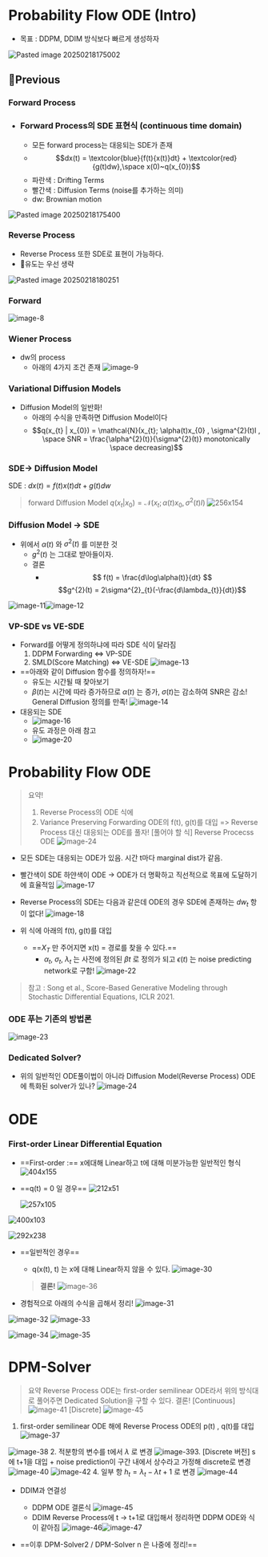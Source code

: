 ```table-of-contents
```

# Probability Flow ODE (Intro)
- 목표 : DDPM, DDIM 방식보다 빠르게 생성하자 

![Pasted image 20250218175002](첨부파일/Pasted%20image%2020250218175002.png)


## Previous 
### Forward Process

- ### Forward Process의 SDE 표현식 (continuous time domain)
	- 모든 forward process는 대응되는 SDE가 존재
	- $$dx(t) = \textcolor{blue}{f(t){x(t)}dt} + \textcolor{red}{g(t)dw},\space  x(0)~q(x_{0})$$
	-  파란색 : Drifting Terms 
	- 빨간색 : Diffusion Terms (noise를 추가하는 의미)
	- dw: Brownian motion

![Pasted image 20250218175400](첨부파일/Pasted%20image%2020250218175400.png)

### Reverse Process
- Reverse Process 또한 SDE로 표현이 가능하다. 
- 유도는 우선 생략 

![Pasted image 20250218180251](첨부파일/Pasted%20image%2020250218180251.png)

### Forward
![image-8](첨부파일/image-8.png)

### Wiener Process
- dw의 process 
	- 아래의 4가지 조건 존재 
![image-9](첨부파일/image-9.png)
### Variational Diffusion Models
- Diffusion Model의 일반화! 
	- 아래의 수식을 만족하면 Diffusion Model이다 
	- $$q(x_{t} | x_{0}) = \mathcal{N}(x_{t}; \alpha(t)x_{0} , \sigma^{2}(t)I , \space SNR = \frac{\alpha^{2}(t)}{\sigma^{2}(t)} monotonically \space decreasing)$$

### SDE-> Diffusion Model
SDE : $dx(t) = f(t)x(t)dt + g(t)dw$
> forward Diffusion Model 
> $q(x_{t}| x_{0}) = \mathcal{N}(x_{t}; \alpha(t)x_{0} , \sigma^{2}(t)I)$
![256x154](첨부파일/image-10.png)


### Diffusion Model -> SDE 

- 위에서 $\alpha(t)$ 와 $\sigma^{2}(t)$ 를 미분한 것
	- $g^{2}(t)$ 는 그대로 받아들이자.
	-  결론 
		- $$ f(t) = \frac{d\log\alpha(t)}{dt} $$
		$$g^{2}(t) = 2\sigma^{2}_{t}(-\frac{d\lambda_{t}}{dt})$$
		  
![image-11](첨부파일/image-11.png)![image-12](첨부파일/image-12.png)
### VP-SDE vs VE-SDE
-  Forward를 어떻게 정의하냐에 따라 SDE 식이 달라짐
	1. DDPM Forwarding <=> VP-SDE
	2. SMLD(Score Matching) <=> VE-SDE
  ![image-13](첨부파일/image-13.png)
- ==아래와 같이 Diffusion 함수를 정의하자!== 
	- 유도는 시간될 때 찾아보기 
	- $\beta(t)$는 시간에 따라 증가하므로 $\alpha(t)$ 는 증가, $\sigma(t)$는 감소하여 SNR은 감소! 
	  General Diffusion 정의를 만족!
![image-14](첨부파일/image-14.png)
- 대응되는 SDE 
	- ![image-16](첨부파일/image-16.png)
	- 유도 과정은 아래 참고 
	- ![image-20](첨부파일/image-20.png)

# Probability Flow ODE 
> 요약! 
>1. Reverse Process의 ODE 식에 
>2. Variance Preserving Forwarding ODE의 f(t), g(t)를 대입
>   => Reverse Process 대신 대응되는 ODE를 풀자! 
>  [풀어야 할 식] Reverse Procecss ODE 
>   ![image-24](첨부파일/image-24.png)
- 모든 SDE는 대응되는 ODE가 있음. 
  시간 t마다 marginal dist가 같음.
- 빨간색이 SDE
  하얀색이 ODE 
  -> ODE가 더 명확하고 직선적으로 목표에 도달하기에 효율적임
![image-17](첨부파일/image-17.png)

- Reverse Process의 SDE는 다음과 같은데 
  ODE의 경우 SDE에 존재하는 $dw_{t}$ 항이 없다! 
![image-18](첨부파일/image-18.png)

- 위 식에 아래의 f(t), g(t)를 대입 
	- ==$X_{T}$ 만 주어지면 x(t) = 경로를 찾을 수 있다.== 
		- $\alpha_{t}$, $\sigma_{t}$, $\lambda_{t}$  는 사전에 정의된 $\beta{t}$ 로 정의가 되고 
		  $\epsilon(t)$ 는 noise predicting network로 구함! 
![image-22](첨부파일/image-22.png)


> 참고 : Song et al., Score-Based Generative Modeling through Stochastic Differential Equations, ICLR 2021.

### ODE 푸는 기존의 방법론
![image-23](첨부파일/image-23.png)

### Dedicated Solver?
- 위의 일반적인 ODE풀이법이 아니라 Diffusion Model(Reverse Process) ODE에 특화된 solver가 있나? 
![image-24](첨부파일/image-24.png)


# ODE 
### First-order Linear Differential Equation 

- ==First-order :== 
  x에대해 Linear하고 
  t에 대해 미분가능한 일반적인 형식 
![404x155](첨부파일/image-25.png)

- ==q(t) = 0 일 경우==
	![212x51](첨부파일/image-26.png)

	 
	![257x105](첨부파일/image-27.png)

![400x103](첨부파일/image-28.png)

![292x238](첨부파일/image-29.png)

- ==일반적인 경우== 
	- q(x(t), t) 는 x에 대해 Linear하지 않을 수 있다. ![image-30](첨부파일/image-30.png)


	> **결론!** 
	> ![image-36](첨부파일/image-36.png)
	
-  경험적으로 아래의 수식을 곱해서 정리! 
![image-31](첨부파일/image-31.png)

![image-32](첨부파일/image-32.png)
![image-33](첨부파일/image-33.png)

![image-34](첨부파일/image-34.png)
![image-35](첨부파일/image-35.png)


# DPM-Solver 
> 요약
> Reverse Process ODE는 first-order semilinear ODE라서 
> 위의 방식대로 풀어주면 
> Dedicated Solution을 구할 수 있다. 
> 결론! 
> [Continuous] ![image-41](첨부파일/image-41.png)
> [Discrete]
> ![image-45](첨부파일/image-45.png)


1.  first-order semilinear ODE 해에 Reverse Process ODE의 p(t) , q(t)를 대입
![image-37](첨부파일/image-37.png)

![image-38](첨부파일/image-38.png)
2. 적분항의 변수를 t에서  $\lambda$ 로 변경
![image-39](첨부파일/image-39.png)3. [Discrete 버전] s에 t+1을 대입 + noise prediction이 구간 내에서 상수라고 가정해 
discrete로 변경 
![image-40](첨부파일/image-40.png)
![image-42](첨부파일/image-42.png)
4. 일부 항 $h_{t} = \lambda_{t} - \lambda{t+1}$ 로 변경 
![image-44](첨부파일/image-44.png)
- DDIM과 연결성 
	- DDPM ODE 결론식
	![image-45](첨부파일/image-45.png)
	- DDIM Reverse Process에 t -> t+1로 대입해서 정리하면 DDPM ODE와 식이 같아짐 
![image-46](첨부파일/image-46.png)![image-47](첨부파일/image-47.png)


- ==이후 DPM-Solver2 / DPM-Solver n 은 나중에 정리!==